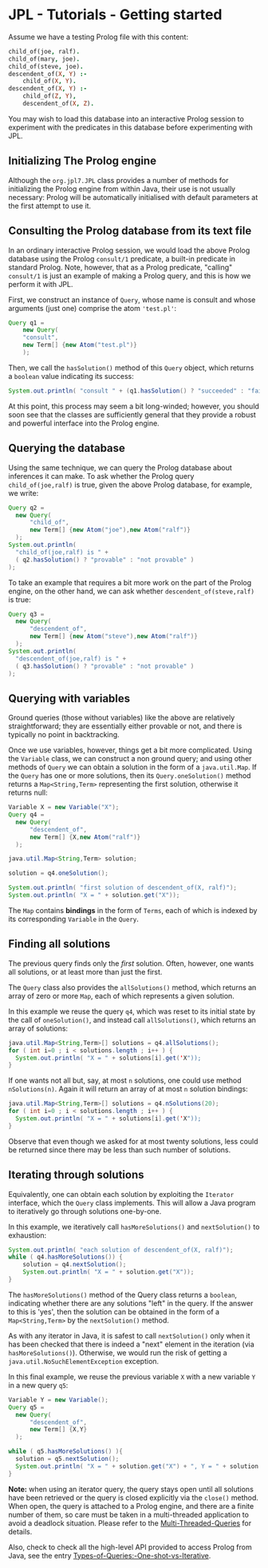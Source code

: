 # JPL - Tutorials - Getting started

Assume we have a testing Prolog file with this content:
```prolog
child_of(joe, ralf). 
child_of(mary, joe). 
child_of(steve, joe).
descendent_of(X, Y) :- 
    child_of(X, Y). 
descendent_of(X, Y) :- 
    child_of(Z, Y), 
    descendent_of(X, Z).
```
You may wish to load this database into an interactive Prolog session to experiment with the predicates in this database before experimenting with JPL.


## Initializing The Prolog engine

Although the `org.jpl7.JPL` class provides a number of methods for initializing the Prolog engine from within Java, their use is not usually necessary: Prolog will be automatically initialised with default parameters at the first attempt to use it.



## Consulting the Prolog database from its text file

In an ordinary interactive Prolog session, we would load the above Prolog database using the Prolog `consult/1` predicate, a built-in predicate in standard Prolog.  Note, however, that as a Prolog predicate, "calling" `consult/1` is just an example of making a Prolog query, and this is how we perform it with JPL.

First, we construct an instance of `Query`, whose name is consult and whose arguments (just one) comprise the atom 	`'test.pl'`:
```java
Query q1 = 
    new Query( 
	"consult", 
	new Term[] {new Atom("test.pl")} 
    );
```
    
Then, we call the `hasSolution()` method of this `Query` object, which returns a `boolean` value indicating its success:
```java
System.out.println( "consult " + (q1.hasSolution() ? "succeeded" : "failed"));
```
At this point, this process may seem a bit long-winded; however, you should soon see that the classes are sufficiently general that they provide a robust and powerful interface into the Prolog engine. 


## Querying the database

Using the same technique, we can query the Prolog database about inferences it can make.  To ask whether the Prolog query `child_of(joe,ralf)` is true, given the above Prolog database, for example, we write:
```java
Query q2 = 
  new Query( 
      "child_of", 
      new Term[] {new Atom("joe"),new Atom("ralf")} 
  );
System.out.println( 
  "child_of(joe,ralf) is " + 
  ( q2.hasSolution() ? "provable" : "not provable" ) 
);
```
To take an example that requires a bit more work on the part of the Prolog engine, on the other hand, we can ask whether `descendent_of(steve,ralf)` is true:
```java
Query q3 = 
  new Query( 
      "descendent_of", 
      new Term[] {new Atom("steve"),new Atom("ralf")} 
  );
System.out.println( 
  "descendent_of(joe,ralf) is " + 
  ( q3.hasSolution() ? "provable" : "not provable" ) 
);
```

## Querying with variables

Ground queries (those without variables) like the above are relatively straightforward; they are essentially either provable or not, and there is typically no point in backtracking.  

Once we use variables, however, things get a bit more complicated. Using the `Variable` class, we can construct a non ground query; and using other methods of `Query` we can obtain a solution in the form of a `java.util.Map`.  If the `Query` has one or more solutions, then its `Query.oneSolution()` method returns a `Map<String,Term>` representing the first solution, otherwise it returns null:
```java
Variable X = new Variable("X");
Query q4 = 
  new Query( 
      "descendent_of", 
      new Term[] {X,new Atom("ralf")} 
  );

java.util.Map<String,Term> solution;

solution = q4.oneSolution();

System.out.println( "first solution of descendent_of(X, ralf)"); 
System.out.println( "X = " + solution.get("X"));
```
The `Map` contains **bindings** in the form of `Terms`, each of which is indexed by its corresponding `Variable` in the `Query`.
      
 
## Finding all solutions

The previous query finds only the _first_ solution.  Often, however, one wants all solutions, or at least more than just the first.  

The `Query` class also provides the `allSolutions()` method, which returns an array of zero or more `Map`, each of which represents a given solution.

In this example we reuse the query `q4`, which was reset to its initial state by the call of `oneSolution()`, and instead call `allSolutions()`, which returns an array of solutions:
```java
java.util.Map<String,Term>[] solutions = q4.allSolutions();
for ( int i=0 ; i < solutions.length ; i++ ) { 
  System.out.println( "X = " + solutions[i].get('X")); 
}
```

If one wants not all but, say, at most `n` solutions, one could use method `nSolutions(n)`. Again it will return an array of at most `n` solution bindings:

```java
java.util.Map<String,Term>[] solutions = q4.nSolutions(20);
for ( int i=0 ; i < solutions.length ; i++ ) { 
  System.out.println( "X = " + solutions[i].get('X")); 
}
```
Observe that even though we asked for at most twenty solutions, less could be returned since there may be less than such number of solutions.


## Iterating through solutions


Equivalently, one can obtain each solution by exploiting the `Iterator` interface, which the `Query` class implements.  This will allow a Java program to iteratively go through solutions one-by-one.

In this example, we iteratively call `hasMoreSolutions()` and `nextSolution()` to exhaustion:

```java
System.out.println( "each solution of descendent_of(X, ralf)");
while ( q4.hasMoreSolutions()) {    
	solution = q4.nextSolution();
    System.out.println( "X = " + solution.get("X"));
}
```
The `hasMoreSolutions()` method of the Query class returns a `boolean`, indicating whether there are any solutions "left" in the query. If the answer to this is 'yes', then the solution can be obtained in the form of a `Map<String,Term>` by the `nextSolution()` method.

As with any iterator in Java, it is safest to call `nextSolution()` only when it has been checked that there is indeed a "next" element in the iteration (via `hasMoreSolutions()`). Otherwise, we would run the risk of getting a `java.util.NoSuchElementException` exception.

In this final example, we reuse the previous variable `X` with a new variable `Y` in a new query `q5`:
```java
Variable Y = new Variable();
Query q5 = 
  new Query( 
      "descendent_of", 
      new Term[] {X,Y} 
  );

while ( q5.hasMoreSolutions() ){ 
  solution = q5.nextSolution(); 
  System.out.println( "X = " + solution.get("X") + ", Y = " + solution.get("Y")); 
}
```

**Note:** when using an iterator query, the query stays open until all solutions have been retrieved or the query is closed explicitly via the `close()` method. When open, the query is attached to a Prolog engine, and there are a finite number of them, so care must be taken in a multi-threaded application to avoid a deadlock situation. Please refer to the [Multi-Threaded-Queries](TutorialMultithreaded) for details.

Also, check to check all the high-level API provided to access Prolog from Java, see the entry [Types-of-Queries:-One-shot-vs-Iterative](TutorialTypesOfQueries).
